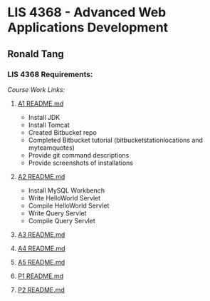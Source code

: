 # LIS 4368 - Advanced Web Applications Development

## Ronald Tang

### LIS 4368 Requirements:

*Course Work Links:*

1. [A1 README.md](a1/README.md "My A1 README.md file")
    - Install JDK
    - Install Tomcat
    - Created Bitbucket repo
    - Completed Bitbucket tutorial (bitbucketstationlocations and myteamquotes)
    - Provide git command descriptions
    - Provide screenshots of installations

2. [A2 README.md](a2/README.md "My A2 README.md file")
   - Install MySQL Workbench
   - Write HelloWorld Servlet
   - Compile HelloWorld Servlet
   - Write Query Servlet
   - Compile Query Servlet

3. [A3 README.md](a3/README.md "My A3 README.md file")

4. [A4 README.md](a4/README.md "My A4 README.md file")

5. [A5 README.md](a5/README.md "My A5 README.md file")

6. [P1 README.md](p1/README.md "My P1 README.md file")

7. [P2 README.md](p2/README.md "My P2 README.md file")

